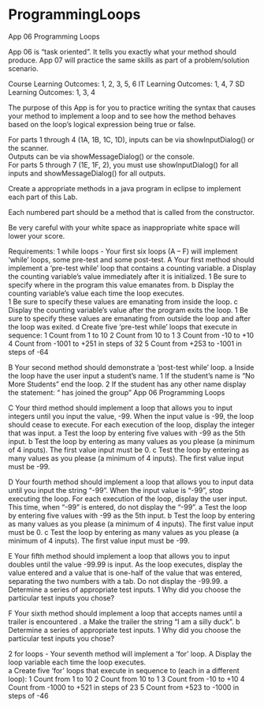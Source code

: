 # ProgrammingLoops

App 06 
Programming Loops 
 
App 06 is “task oriented”.  It tells you exactly what your method should produce. 
App 07 will practice the same skills as part of a problem/solution scenario. 
 
Course Learning Outcomes:  1, 2, 3, 5, 6 
IT Learning Outcomes:  1, 4, 7 
SD Learning Outcomes:  1, 3, 4 
 
The purpose of this App is for you to practice writing the syntax that causes your method to implement a loop and to see how the method behaves based on the loop’s logical expression being true or false. 
 
For parts 1 through 4 (1A, 1B, 1C, 1D), inputs can be via showInputDialog() or the scanner.  
Outputs can be via showMessageDialog() or the console.    
For parts 5 through 7 (1E, 1F, 2), you must use showInputDialog() for all inputs and showMessageDialog() for all outputs. 
 
Create a appropriate methods in a java program in eclipse to implement each part of this Lab.   
 
Each numbered part should be a method that is called from the constructor. 
 
Be very careful with your white space as inappropriate white space will lower your score. 
 
Requirements: 
1	while loops - Your first six loops (A – F) will implement ‘while’ loops, some pre-test and some post-test. 
A	Your first method should implement a ‘pre-test while’ loop that contains a counting variable. 
a	Display the counting variable’s value immediately after it is initialized. 1 Be sure to specify where in the program this value emanates from. 
b	Display the counting variable’s value each time the loop executes.  
1	Be sure to specify these values are emanating from inside the loop. 
c	Display the counting variable’s value after the program exits the loop. 
1	Be sure to specify these values are emanating from outside the loop and after the loop was exited. d Create five ‘pre-test while’ loops that execute in sequence: 
1	Count from 1 to 10 
2	Count from 10 to 1 
3	Count from -10 to +10 
4	Count from -1001 to +251 in steps of 32 
5	Count from +253 to -1001 in steps of -64 
 
B	Your second method should demonstrate a ‘post-test while’ loop. 
a	Inside the loop have the user input a student’s name. 
1	If the student’s name is “No More Students” end the loop. 2 If the student has any other name display the statement: 
“<student name> has joined the group” 
App 06  Programming Loops 
 
C	Your third method should implement a loop that allows you to input integers until you input the value, -99.  When the input value is -99, the loop should cease to execute.  For each execution of the loop, display the integer that was input. a Test the loop by entering five values with -99 as the 5th input. b Test the loop by entering as many values as you please (a minimum of 4 inputs).  The first value input must be 0. 
c Test the loop by entering as many values as you please (a minimum of 4 inputs).  The first value input must be -99. 
   
D	Your fourth method should implement a loop that allows you to input data until you input the string “-99”.  When the input value is “-99”, stop executing the loop.  For each execution of the loop, display the user input.  This time, when “-99” is entered, do not display the “-99”. 
a	Test the loop by entering five values with -99 as the 5th input. 
b	Test the loop by entering as many values as you please (a minimum of 4 inputs).  The first value input must be 0. 
c	Test the loop by entering as many values as you please (a minimum of 4 inputs).  The first value input must be -99. 
 
E	Your fifth method should implement a loop that allows you to input doubles until the value   -99.99 is input.  As the loop executes, display the value entered and a value that is one-half of the value that was entered, separating the two numbers with a tab.  Do not display the -99.99. 
a	Determine a series of appropriate test inputs. 
1	Why did you choose the particular test inputs you chose? 
 
F	Your sixth method should implement a loop that accepts names until a trailer is encountered . a Make the trailer the string “I am a silly duck”. 
b Determine a series of appropriate test inputs. 
1 Why did you choose the particular test inputs you chose? 
 
2	for loops - Your seventh method will implement a ‘for’ loop.   A Display the loop variable each time the loop executes.  
a Create five ‘for’ loops that execute in sequence to (each in a different loop): 
1	Count from 1 to 10 
2	Count from 10 to 1 
3	Count from -10 to +10 
4	Count from -1000 to +521 in steps of 23 
5	Count from +523 to -1000 in steps of -46 
 
